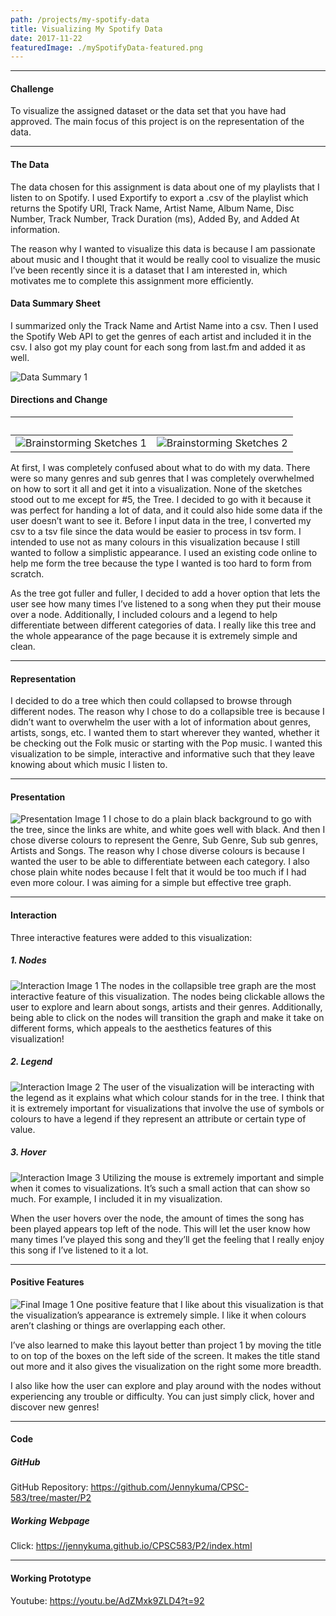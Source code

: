 ```yaml
---
path: /projects/my-spotify-data
title: Visualizing My Spotify Data
date: 2017-11-22
featuredImage: ./mySpotifyData-featured.png
---
```

---
#### Challenge
To visualize the assigned dataset or the data set that you have had approved.
The main focus of this project is on the representation of the data.

---
#### The Data
The data chosen for this assignment is data about one of my playlists that I listen to on Spotify. I used Exportify to export a .csv of the playlist which returns the Spotify URI, Track Name, Artist Name, Album Name, Disc Number, Track Number, Track Duration (ms), Added By, and Added At information.

The reason why I wanted to visualize this data is because I am passionate about music and I thought that it would be really cool to visualize the music I’ve been recently since it is a dataset that I am interested in, which motivates me to complete this assignment more efficiently.

#### Data Summary Sheet
I summarized only the Track Name and Artist Name into a csv. Then I used the Spotify Web API to get the genres of each artist and included it in the csv. I also got my play count for each song from last.fm and added it as well.

![Data Summary 1](./data-1.jpg "A snapshot of my data in csv form")

#### Directions and Change
| &nbsp; | &nbsp; |
|:-:|:-:|
| ![Brainstorming Sketches 1](./sketch-1.jpg) | ![Brainstorming Sketches 2](./sketch-2.jpg) |
At first, I was completely confused about what to do with my data. There were so many genres and sub genres that I was completely overwhelmed on how to sort it all and get it into a visualization. None of the sketches stood out to me except for #5, the Tree. I decided to go with it because it was perfect for handing a lot of data, and it could also hide some data if the user doesn’t want to see it. Before I input data in the tree, I converted my csv to a tsv file since the data would be easier to process in tsv form. I intended to use not as many colours in this visualization because I still wanted to follow a simplistic appearance. I used an existing code online to help me form the tree because the type I wanted is too hard to form from scratch.

As the tree got fuller and fuller, I decided to add a hover option that lets the user see how many times I’ve listened to a song when they put their mouse over a node. Additionally, I included colours and a legend to help differentiate between different categories of data. I really like this tree and the whole appearance of the page because it is extremely simple and clean. 

---
#### Representation
I decided to do a tree which then could collapsed to browse through different nodes. The reason why I chose to do a collapsible tree is because I didn’t want to overwhelm the user with a lot of information about genres, artists, songs, etc. I wanted them to start wherever they wanted, whether it be checking out the Folk music or starting with the Pop music. I wanted this visualization to be simple, interactive and informative such that they leave knowing about which music I listen to.

---
#### Presentation
![Presentation Image 1](./presentation-1.png "Snapshot of some of the nodes within the tree graph")
I chose to do a plain black background to go with the tree, since the links are white, and white goes well with black. And then I chose diverse colours to represent the Genre, Sub Genre, Sub sub genres, Artists and Songs. The reason why I chose diverse colours is because I wanted the user to be able to differentiate between each category. I also chose plain white nodes because I felt that it would be too much if I had even more colour. I was aiming for a simple but effective tree graph.

---
#### Interaction
Three interactive features were added to this visualization:

##### 1. Nodes
![Interaction Image 1](./interaction-1.png "A branch of the tree that shows the distinct colours")
The nodes in the collapsible tree graph are the most interactive feature of this visualization. The nodes being clickable allows the user to explore and learn about songs, artists and their genres. 
Additionally, being able to click on the nodes will transition the graph and make it take on different forms, which appeals to the aesthetics features of this visualization!

##### 2. Legend
![Interaction Image 2](./interaction-2.png "The legend that shows what each colour indicates")
The user of the visualization will be interacting with the legend as it explains what which colour stands for in the tree. 
I think that it is extremely important for visualizations that involve the use of symbols or colours to have a legend if they represent an attribute or certain type of value. 

##### 3. Hover
![Interaction Image 3](./interaction-3.png "Play count appears on hover")
Utilizing the mouse is extremely important and simple when it comes to visualizations. It’s such a small action that can show so much. For example, I included it in my visualization. 

When the user hovers over the node, the amount of times the song has been played appears top left of the node. This will let the user know how many times I’ve played this song and they’ll get the feeling that I really enjoy this song if I’ve listened to it a lot.

---
#### Positive Features
![Final Image 1](./final-1.png "A complete view of the visualization")
One positive feature that I like about this visualization is that the visualization’s appearance is extremely simple. I like it when colours aren’t clashing or things are overlapping each other. 

I’ve also learned to make this layout better than project 1 by moving the title to on top of the boxes on the left side of the screen. It makes the title stand out more and it also gives the visualization on the right some more breadth.

I also like how the user can explore and play around with the nodes without experiencing any trouble or difficulty. You can just simply click, hover and discover new genres!

---
#### Code
##### GitHub
GitHub Repository: <a target="_blank" href="https://github.com/Jennykuma/CPSC-583/tree/master/P2">https://github.com/Jennykuma/CPSC-583/tree/master/P2</a>

##### Working Webpage
Click: <a target="_blank" href="https://jennykuma.github.io/CPSC583/P2/index.html">https://jennykuma.github.io/CPSC583/P2/index.html</a>

---
#### Working Prototype
Youtube: <a target="_blank" href="https://youtu.be/AdZMxk9ZLD4?t=92">https://youtu.be/AdZMxk9ZLD4?t=92</a>